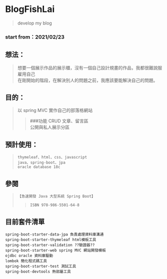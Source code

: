 # BlogFishLai
> develop my blog
### start from：2021/02/23 
## 想法：
> 想要一個展示作品的展示櫃，沒有一個自己設計規畫的作品，我都很難說服雇用自己  
> 在剛開始的階段，在解決別人的問題之前，我應該要能解決自己的問題。

## 目的：
> 以 spring MVC 實作自己的部落格網站  
>> ###功能
>> CRUD 文章、留言區  
>> 公開與私人展示分區

## 預計使用：
> `thymeleaf、html、css、javascript`  
> `java、spring-boot、jpa`  
> `oracle database 18c`

## 參閱
> `【急速開發 Java 大型系統 Spring Boot】`  
>> `ISBN 978-986-5501-64-8`

## 目前套件清單
`spring-boot-starter-data-jpa 負責處理資料庫溝通`  
`spring-boot-starter-thymeleaf html模板工具`  
`spring-boot-starter-validation ??驗證器??`  
`spring-boot-starter-web spring MVC 網站開發模板`  
`ojdbc oracle 資料庫驅動`  
`lombok 簡化程式碼工具`  
`spring-boot-starter-test 測試工具`  
`spring-boot-devtools 熱部屬工具`
